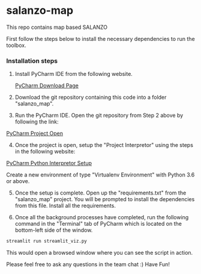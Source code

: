 # salanzo-map
This repo contains map based SALANZO

First follow the steps below to install the necessary dependencies to run the toolbox.
### Installation steps
1. Install PyCharm IDE from the following website.

    [PyCharm Download Page](https://www.jetbrains.com/pycharm/download/#section=windows)

2. Download the git repository containing this code into a folder "salanzo_map".

3. Run the PyCharm IDE. Open the git repository from Step 2 above by following the link:

[PyCharm Project Open](https://www.jetbrains.com/help/pycharm/opening-reopening-and-closing-projects.html#opening_projects)

4. Once the project is open, setup the "Project Interpretor" using the steps in the following website:

[PyCharm Python Interpretor Setup](https://www.jetbrains.com/help/pycharm/configuring-python-interpreter.html#add_new_project_interpreter)

Create a new environment of type "Virtualenv Environment" with Python 3.6 or above. 

5. Once the setup is complete. Open up the "requirements.txt" from the "salanzo_map" project. You will be prompted to install
the dependencies from this file. Install all the requirements. 

6. Once all the background processes have completed, run the following command in the "Terminal" tab of PyCharm which is located 
on the bottom-left side of the window. 
```bash
streamlit run streamlit_viz.py
```

This would open a browsed window where you can see the script in action. 

Please feel free to ask any questions in the team chat :) Have Fun!

